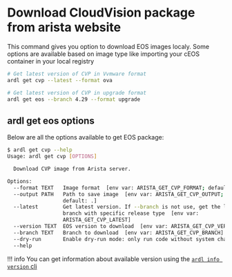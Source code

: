 # Download CloudVision package from arista website

This command gives you option to download EOS images localy. Some options are available based on image type like importing your cEOS container in your local registry

```bash
# Get latest version of CVP in Vvmware format
ardl get cvp --latest --format ova

# Get latest version of CVP in upgrade format
ardl get eos --branch 4.29 --format upgrade
```

## ardl get eos options

Below are all the options available to get EOS package:

```bash
$ ardl get cvp --help
Usage: ardl get cvp [OPTIONS]

  Download CVP image from Arista server.

Options:
  --format TEXT   Image format  [env var: ARISTA_GET_CVP_FORMAT; default: ova]
  --output PATH   Path to save image  [env var: ARISTA_GET_CVP_OUTPUT;
                  default: .]
  --latest        Get latest version. If --branch is not use, get the latest
                  branch with specific release type  [env var:
                  ARISTA_GET_CVP_LATEST]
  --version TEXT  EOS version to download  [env var: ARISTA_GET_CVP_VERSION]
  --branch TEXT   Branch to download  [env var: ARISTA_GET_CVP_BRANCH]
  --dry-run       Enable dry-run mode: only run code without system changes
  --help
```

!!! info
    You can get information about available version using the [`ardl info version` cli](./info.md)